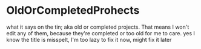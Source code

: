 # OldOrCompletedProhects
what it says on the tin; aka old or completed projects. 
That means I won't edit any of them, because they're completed or too old for me to care.
yes I know the title is misspelt, I'm too lazy to fix it now, might fix it later
